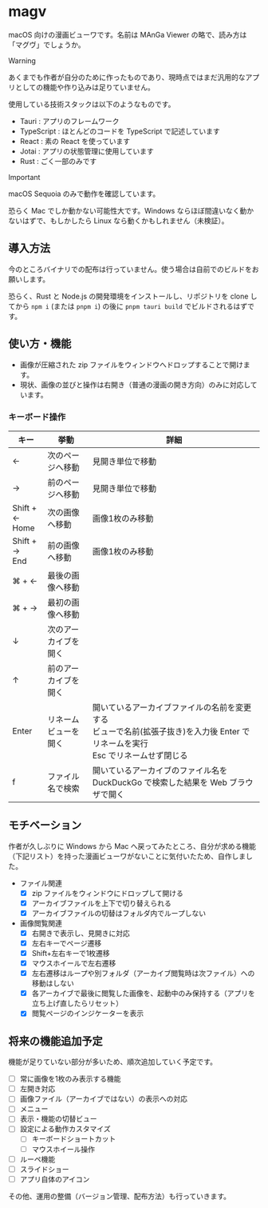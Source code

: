 # magv

macOS 向けの漫画ビューワです。名前は MAnGa Viewer の略で、読み方は「マグヴ」でしょうか。

> [!WARNING]
> あくまでも作者が自分のために作ったものであり、現時点ではまだ汎用的なアプリとしての機能や作り込みは足りていません。

使用している技術スタックは以下のようなものです。

- Tauri : アプリのフレームワーク
- TypeScript : ほとんどのコードを TypeScript で記述しています
- React : 素の React を使っています
- Jotai : アプリの状態管理に使用しています
- Rust : ごく一部のみです

> [!IMPORTANT]
> macOS Sequoia のみで動作を確認しています。
> 
> 恐らく Mac でしか動かない可能性大です。Windows ならほぼ間違いなく動かないはずで、もしかしたら Linux なら動くかもしれません（未検証）。

## 導入方法

今のところバイナリでの配布は行っていません。使う場合は自前でのビルドをお願いします。

恐らく、Rust と Node.js の開発環境をインストールし、リポジトリを clone してから `npm i` (または `pnpm i`) の後に `pnpm tauri build` でビルドされるはずです。

## 使い方・機能

- 画像が圧縮された zip ファイルをウィンドウへドロップすることで開けます。
- 現状、画像の並びと操作は右開き（普通の漫画の開き方向）のみに対応しています。

### キーボード操作

キー | 挙動 | 詳細
-- | -- | --
← | 次のページへ移動 | 見開き単位で移動
→ | 前のページへ移動 | 見開き単位で移動
Shift + ←<br />Home | 次の画像へ移動 | 画像1枚のみ移動
Shift + →<br />End | 前の画像へ移動 | 画像1枚のみ移動
⌘ + ← | 最後の画像へ移動 | 
⌘ + → | 最初の画像へ移動 | 
↓ | 次のアーカイブを開く | 
↑ | 前のアーカイブを開く | 
Enter | リネームビューを開く | 開いているアーカイブファイルの名前を変更する<br />ビューで名前(拡張子抜き)を入力後 Enter でリネームを実行<br />Esc でリネームせず閉じる
f | ファイル名で検索 | 開いているアーカイブのファイル名を DuckDuckGo で検索した結果を Web ブラウザで開く

## モチベーション

作者が久しぶりに Windows から Mac へ戻ってみたところ、自分が求める機能（下記リスト）を持った漫画ビューワがないことに気付いたため、自作しました。

- ファイル関連
  - [x] zip ファイルをウィンドウにドロップして開ける
  - [x] アーカイブファイルを上下で切り替えられる
  - [x] アーカイブファイルの切替はフォルダ内でループしない
- 画像閲覧関連
  - [x] 右開きで表示し、見開きに対応
  - [x] 左右キーでページ遷移
  - [x] Shift+左右キーで1枚遷移
  - [x] マウスホイールで左右遷移
  - [x] 左右遷移はループや別フォルダ（アーカイブ閲覧時は次ファイル）への移動はしない
  - [x] 各アーカイブで最後に閲覧した画像を、起動中のみ保持する（アプリを立ち上げ直したらリセット）
  - [x] 閲覧ページのインジケーターを表示

## 将来の機能追加予定

機能が足りていない部分が多いため、順次追加していく予定です。

- [ ] 常に画像を1枚のみ表示する機能
- [ ] 左開き対応
- [ ] 画像ファイル（アーカイブではない）の表示への対応
- [ ] メニュー
- [ ] 表示・機能の切替ビュー
- [ ] 設定による動作カスタマイズ
  - [ ] キーボードショートカット
  - [ ] マウスホイール操作
- [ ] ルーペ機能
- [ ] スライドショー
- [ ] アプリ自体のアイコン

その他、運用の整備（バージョン管理、配布方法）も行っていきます。

